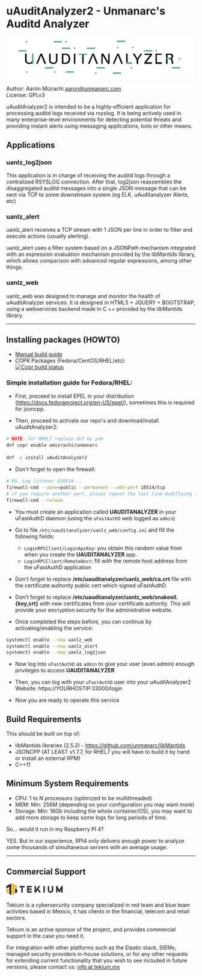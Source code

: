# uAuditAnalyzer2 - Unmanarc's Auditd Analyzer

![uAuditAnalyzer](art/logo.jpg)

Author: Aarón Mizrachi <aaron@unmanarc.com>  
License: GPLv3  

uAuditAnalyzer2 is intended to be a highly-efficient application for processing auditd logs received via rsyslog. It is being actively used in many enterprise-level environments for detecting potential threats and providing instant alerts using messaging applications, bots or other means.

## Applications

### uanlz_log2json

This application is in charge of receiving the auditd logs through a centralized RSYSLOG connection. After that, log2json reassembles the disaggregated auditd messages into a single JSON message that can be sent via TCP to some downstream system (eg ELK, uAuditanalyzer Alerts, etc)

### uanlz_alert

uanlz_alert receives a TCP stream with 1 JSON per line in order to filter and execute actions (usually alerting).

uanlz_alert uses a filter system based on a JSONPath mechanism integrated with an expression evaluation mechanism provided by the libMantids library, which allows comparison with advanced regular expressions, among other things.

### uanlz_web

uanlz_web was designed to manage and monitor the health of uAuditAnalyzer services. It is designed in HTML5 + JQUERY + BOOTSTRAP, using a webservices backend made in C ++ provided by the libMantids library.



***
## Installing packages (HOWTO)


- [Manual build guide](BUILD.md)
- COPR Packages (Fedora/CentOS/RHEL/etc):  
[![Copr build status](https://copr.fedorainfracloud.org/coprs/amizrachi/unmanarc/package/uAuditAnalyzer2/status_image/last_build.png)](https://copr.fedorainfracloud.org/coprs/amizrachi/unmanarc/package/uAuditAnalyzer2/)

### Simple installation guide for Fedora/RHEL:

- First, proceed to install EPEL in your distribution (https://docs.fedoraproject.org/en-US/epel/), sometimes this is required for jsoncpp.

- Then, proceed to activate our repo's and download/install uAuditAnalyzer2:
```bash
# NOTE: for RHEL7 replace dnf by yum
dnf copr enable amizrachi/unmanarc

dnf -y install uAuditAnalyzer2
```

- Don't forget to open the firewall:

```bash
# EG. Log listener @10514... 
firewall-cmd --zone=public --permanent --add-port 10514/tcp
# if you require another port, please repeat the last line modifiying the port
firewall-cmd --reload
```

- You must create an application called **UAUDITANALYZER** in your uFastAuthD daemon (using the `uFastAuthD` web logged as `admin`)

- Go to file `/etc/uauditanalyzer/uanlz_web/config.ini` and fill the following fields:

    - `LoginRPCClient/LoginApiKey`: you obtain this random value from when you create the  **UAUDITANALYZER** app.
    - `LoginRPCClient/RemoteHost`: fill with the remote host address from the uFastAuthD application

- Don't forget to replace **/etc/uauditanalyzer/uanlz_web/ca.crt** file with the certificate authority public cert which signed uFastAuthD

- Don't forget to replace **/etc/uauditanalyzer/uanlz_web/snakeoil.{key,crt}** with new certificates from your certificate authority. This will provide your encryption security for the administrative website.

- Once completed the steps before, you can continue by activating/enabling the service:
```bash
systemctl enable --now uanlz_web
systemctl enable --now uanlz_alert
systemctl enable --now uanlz_log2json
```

- Now log into `uFastAuthD` as `admin` to give your user (even admin) enough privileges to access **UAUDITANALYZER** 

- Then, you can log with your `uFastAuthD` user into your uAuditAnalyzer2 Website: https://YOURHOSTIP:33000/login

- Now you are ready to operate this service


## Build Requirements 

This should be built on top of:

- libMantids libraries (2.5.2) - https://github.com/unmanarc/libMantids
- JSONCPP (AT LEAST v1.7.7, for RHEL7 you will have to build it by hand or install an external RPM)
- C++11

## Minimum System Requirements

- CPU: 1 to N processors (optimized to be multithreaded)
- MEM: Min: 256M (depending on your configuration you may want more)
- Storage: Min: 16Gb including the whole container/OS), you may want to add more storage to keep some logs for long periods of time.

So... would it run in my Raspberry PI 4? 

YES. But in our experience, RPI4 only delivers enough power to analyze some thousands of simultaneous servers with an average usage.

***

## Commercial Support
   
          
![Tekium](art/tekium_slogo.jpeg)

Tekium is a cybersecurity company specialized in red team and blue team activities based in Mexico, it has clients in the financial, telecom and retail sectors.

Tekium is an active sponsor of the project, and provides commercial support in the case you need it.

For integration with other platforms such as the Elastic stack, SIEMs, managed security providers in-house solutions, or for any other requests for extending current functionality that you wish to see included in future versions, please contact us: [info at tekium.mx](mailto:info@tekium.mx)

